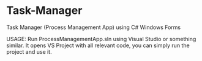 # Task-Manager
Task Manager (Process Management App) using C# Windows Forms

USAGE:
Run ProcessManagementApp.sln using Visual Studio or something similar. It opens VS Project with all relevant code, you can simply run the project and use it.
